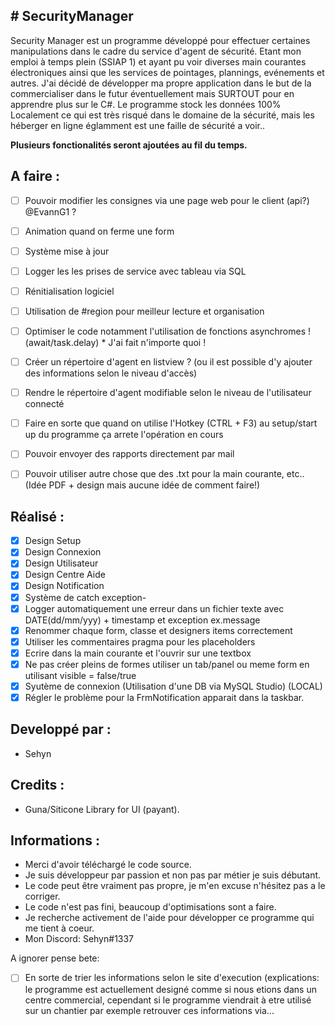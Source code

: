 ## # SecurityManager
Security Manager est un programme développé pour effectuer certaines manipulations dans le cadre du service d'agent de sécurité. Etant mon emploi à temps plein (SSIAP 1) et ayant pu voir diverses main courantes électroniques ainsi que les services de pointages, plannings, evénements et autres. J'ai décidé de développer ma propre application dans le but de la commercialiser dans le futur éventuellement mais SURTOUT pour en apprendre plus sur le C#.
Le programme stock les données 100% Localement ce qui est très risqué dans le domaine de la sécurité, mais les héberger en ligne églamment est une faille de sécurité a voir..

**Plusieurs fonctionalités seront ajoutées au fil du temps.**

## A faire :

- [ ] Pouvoir modifier les consignes via une page web pour le client (api?) @EvannG1 ?
- [ ] Animation quand on ferme une form
- [ ] Système mise à jour
- [ ] Logger les les prises de service avec tableau via SQL
- [ ] Rénitialisation logiciel
- [ ] Utilisation de #region pour meilleur lecture et organisation
- [ ] Optimiser le code notamment l'utilisation de fonctions asynchromes ! (await/task.delay) * J'ai fait n'importe quoi !
- [ ] Créer un répertoire d'agent en listview ? (ou il est possible d'y ajouter des informations selon le niveau d'accès)
- [ ] Rendre le répertoire d'agent modifiable selon le niveau de l'utilisateur connecté
- [ ] Faire en sorte que quand on utilise l'Hotkey (CTRL + F3) au setup/start up du programme ça arrete l'opération en cours
- [ ] Pouvoir envoyer des rapports directement par mail
- [ ] Pouvoir utiliser autre chose que des .txt pour la main courante, etc.. (Idée PDF + design mais aucune idée de comment faire!)



## Réalisé :

- [x] Design Setup
- [x] Design Connexion
- [x] Design Utilisateur
- [x] Design Centre Aide
- [x] Design Notification
- [x] Système de catch exception-
- [x] Logger automatiquement une erreur dans un fichier texte avec DATE(dd/mm/yyy) + timestamp et exception ex.message
- [x] Renommer chaque form, classe et designers items correctement 
- [x] Utiliser les commentaires pragma pour les placeholders
- [x] Ecrire dans la main courante et l'ouvrir sur une textbox
- [x] Ne pas créer pleins de formes utiliser un tab/panel ou meme form en utilisant visible = false/true 
- [x] Syutème de connexion (Utilisation d'une DB via MySQL Studio) (LOCAL)
- [x] Régler le problème pour la FrmNotification apparait dans la taskbar.

## Developpé par :
* Sehyn

## Credits : 
* Guna/Siticone Library for UI (payant).



## Informations :
* Merci d'avoir téléchargé le code source.
* Je suis développeur par passion et non pas par métier je suis débutant.
* Le code peut être vraiment pas propre, je m'en excuse n'hésitez pas a le corriger.
* Le code n'est pas fini, beaucoup d'optimisations sont a faire.
* Je recherche activement de l'aide pour développer ce programme qui me tient à coeur.
* Mon Discord: Sehyn#1337

A ignorer pense bete: 

- [ ] En sorte de trier les informations selon le site d'execution (explications: le programme est actuellement designé comme si nous etions dans un centre commercial, cependant si le programme viendrait à etre utilisé sur un chantier par exemple retrouver ces informations via...



